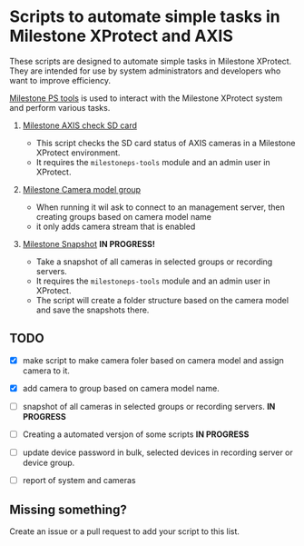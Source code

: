 # Scripts to automate simple tasks in Milestone XProtect and AXIS

These scripts are designed to automate simple tasks in Milestone XProtect. They are intended for use by system administrators and developers who want to improve efficiency.

[Milestone PS tools](https://www.milestonepstools.com/) is used to interact with the Milestone XProtect system and perform various tasks.

1. [Milestone AXIS check SD card](https://github.com/ChrissFurenes/Milestone-PS-tool/tree/main/1.%20Milestone_AXIS_check_SD_Card)
   - This script checks the SD card status of AXIS cameras in a Milestone XProtect environment.
   - It requires the `milestoneps-tools` module and an admin user in XProtect.

2. [Milestone Camera model group](https://github.com/ChrissFurenes/Milestone-PS-tool/tree/main/2.%20Milestone_Camera_model_group)
   - When running it wil ask to connect to an management server, then creating groups based on camera model name
   - it only adds camera stream that is enabled

3. [Milestone Snapshot](https://github.com/ChrissFurenes/Milestone-PS-tool/tree/main/3.%20Milestone_Snapshot) **IN PROGRESS!**
   - Take a snapshot of all cameras in selected groups or recording servers.
   - It requires the `milestoneps-tools` module and an admin user in XProtect.
   - The script will create a folder structure based on the camera model and save the snapshots there.

## TODO
- [X] make script to make camera foler based on camera model and assign camera to it.
- [X] add camera to group based on camera model name.
- [ ] snapshot of all cameras in selected groups or recording servers. **IN PROGRESS**
- [ ] Creating a automated versjon of some scripts **IN PROGRESS**
- [ ] update device password in bulk, selected devices in recording server or device group.
- [ ] report of system and cameras




## Missing something?
Create an issue or a pull request to add your script to this list.
